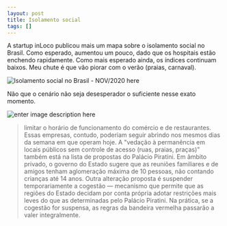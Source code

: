 ```yaml
---
layout: post
title: Isolamento social
tags: []
---
```


A startup inLoco publicou mais um mapa sobre o isolamento social no Brasil.
Como esperado, aumentou um pouco, dado que os hospitais estão enchendo rapidamente.
Como mais esperado ainda, os índices continuam baixos. Meu chute é que vão piorar com o verão (praias, carnaval).

![Isolamento social no Brasil - NOV/2020 here](https://i.imgur.com/8h7n8XT.jpg)

Não que o cenário não seja desesperador o suficiente nesse exato momento.

![enter image description here](https://distanciamentocontrolado.rs.gov.br/wp/wp-content/uploads/2020/11/Mapa_Bandeiras_1_a_7_DEZ.png)

>limitar o horário de funcionamento do comércio e de restaurantes. Essas empresas, contudo, poderiam seguir abrindo nos mesmos dias da semana em que operam hoje. A "vedação à permanência em locais públicos sem controle de acesso (ruas, praias, praças)" também está na lista de propostas do Palácio Piratini. Em âmbito privado, o governo do Estado sugere que as reuniões familiares e de amigos tenham aglomeração máxima de 10 pessoas, não contando crianças até 14 anos. Outra alteração proposta é suspender temporariamente a cogestão — mecanismo que permite que as regiões do Estado decidam por conta própria adotar restrições mais leves do que as determinadas pelo Palácio Piratini. Na prática, se a cogestão for suspensa, as regras da bandeira vermelha passarão a valer integralmente.
